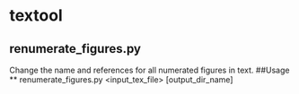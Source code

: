 # textool

## renumerate_figures.py
Change the name and references for all numerated figures in text.
##Usage
** renumerate_figures.py <input_tex_file> [output_dir_name]

